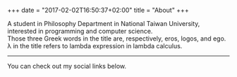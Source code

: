 +++
date = "2017-02-02T16:50:37+02:00"
title = "About"
+++

A student in Philosophy Department in National Taiwan University, interested in programming and computer science.  
Those three Greek words in the title are, respectively, eros, logos, and ego.  
λ in the title refers to lambda expression in lambda calculus.

***

You can check out my social links below.
